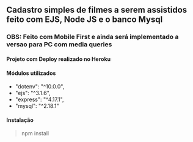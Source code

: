 ## Cadastro simples de filmes a serem assistidos feito com EJS, Node JS e o banco Mysql

### OBS: Feito com Mobile First e ainda será implementado a versao para PC com media queries

#### Projeto com Deploy realizado no Heroku

#### Módulos utilizados

-   "dotenv": "^10.0.0",
-   "ejs": "^3.1.6",
-   "express": "^4.17.1",
-   "mysql": "^2.18.1"

#### Instalação

> npm install




